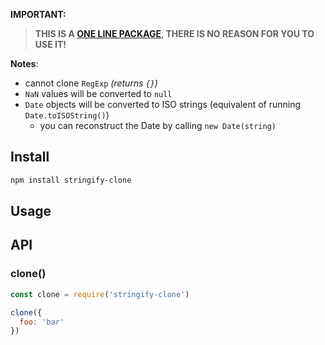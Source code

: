 **IMPORTANT:**

> **THIS IS A [ONE LINE PACKAGE](./index.js), THERE IS NO REASON FOR YOU TO USE IT!**

**Notes**:
- cannot clone `RegExp` _(returns `{}`)_
- `NaN` values will be converted to `null`
- `Date` objects will be converted to ISO strings (equivalent of running `Date.toISOString()`)
  - you can reconstruct the Date by calling `new Date(string)`

## Install

```bash
npm install stringify-clone
```

## Usage

## API

### clone()

```js
const clone = require('stringify-clone')

clone({
  foo: 'bar'
})
```
